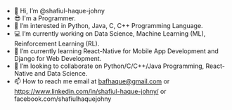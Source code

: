 - 👋 Hi, I’m @shafiul-haque-johny
- 😎 I'm a Programmer.
- 👀 I’m interested in Python, Java, C, C++ Programming Language.
- 💻 I’m currently working on Data Science, Machine Learning (ML), Reinforcement Learning (RL).
- 📝 I’m currently learning React-Native for Mobile App Development and Django for Web Development.
- 💞️ I’m looking to collaborate on Python/C/C++/Java Programming, React-Native and Data Science.
- 📫 How to reach me email at bafhaque@gmail.com or https://www.linkedin.com/in/shafiul-haque-johny/ or facebook.com/shafiulhaquejohny

<!---
shafiul-haque-johny/shafiul-haque-johny is a ✨ special ✨ repository because its `README.md` (this file) appears on your GitHub profile.
You can click the Preview link to take a look at your changes.
--->
